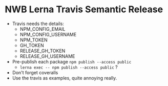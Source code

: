 # NWB Lerna Travis Semantic Release

- Travis needs the details:
    - NPM_CONFIG_EMAIL 
    - NPM_CONFIG_USERNAME 
    - NPM_TOKEN 
    - GH_TOKEN 
    - RELEASE_GH_TOKEN
    - RELEASE_GH_USERNAME
- Pre-publish each package `npm publish --access public `
    - `lerna exec -- npm publish --access public` ?
- Don't forget coveralls
- Use the travis as examples, quite annoying really.